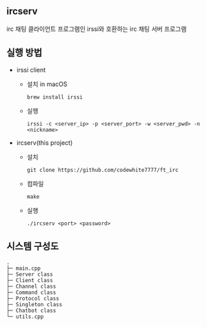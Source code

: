 ## ircserv

irc 채팅 클라이언트 프로그램인 irssi와 호환하는 irc 채팅 서버 프로그램

## 실행 방법

- irssi client
    - 설치 in macOS
        
        ```
        brew install irssi
        ```
        
    - 실헹
        
        ```
        irssi -c <server_ip> -p <server_port> -w <server_pwd> -n <nickname>
        ```
        
- ircserv(this project)
    - 설치
        
        ```
        git clone https://github.com/codewhite7777/ft_irc
        ```
        
    - 컴파일
        
        ```
        make
        ```
        
    - 실행
        
        ```
        ./ircserv <port> <password>
        ```
        

## 시스템 구성도

```
.
├─ main.cpp
├─ Server class
├─ Client class
├─ Channel class
├─ Command class
├─ Protocol class
├─ Singleton class
├─ Chatbot class
└─ utils.cpp
```

